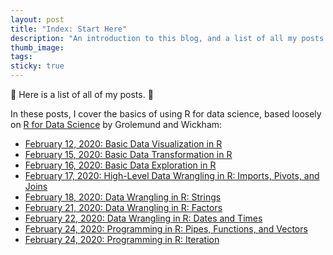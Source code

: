 ```yaml
---
layout: post
title: "Index: Start Here"
description: "An introduction to this blog, and a list of all my posts."
thumb_image: 
tags: 
sticky: true
---
```


:balloon: Here is a list of all of my posts. :balloon:

In these posts, I cover the basics of using R for data science, based loosely on [R for Data Science](https://r4ds.had.co.nz/index.html) by Grolemund and Wickham:
* [February 12, 2020: Basic Data Visualization in R](data-visualisation-r)
* [February 15, 2020: Basic Data Transformation in R](data-transformation-r)
* [February 16, 2020: Basic Data Exploration in R](data-exploration-r)
* [February 17, 2020: High-Level Data Wrangling in R: Imports, Pivots, and Joins](data-wrangling-high-level-r)
* [February 18, 2020: Data Wrangling in R: Strings](data-wrangling-strings-r)
* [February 21, 2020: Data Wrangling in R: Factors](data-wrangling-factors-r)
* [February 22, 2020: Data Wrangling in R: Dates and Times](data-wrangling-date-time-r)
* [February 24, 2020: Programming in R: Pipes, Functions, and Vectors](programming-r-1)
* [February 24, 2020: Programming in R: Iteration](programming-r-2)

